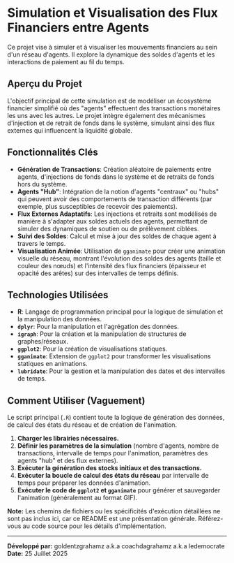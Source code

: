 # Simulation et Visualisation des Flux Financiers entre Agents

Ce projet vise à simuler et à visualiser les mouvements financiers au sein d'un réseau d'agents. Il explore la dynamique des soldes d'agents et les interactions de paiement au fil du temps.

## Aperçu du Projet

L'objectif principal de cette simulation est de modéliser un écosystème financier simplifié où des "agents" effectuent des transactions monétaires les uns avec les autres. Le projet intègre également des mécanismes d'injection et de retrait de fonds dans le système, simulant ainsi des flux externes qui influencent la liquidité globale.

## Fonctionnalités Clés

* **Génération de Transactions**: Création aléatoire de paiements entre agents, d'injections de fonds dans le système et de retraits de fonds hors du système.
* **Agents "Hub"**: Intégration de la notion d'agents "centraux" ou "hubs" qui peuvent avoir des comportements de transaction différents (par exemple, plus susceptibles de recevoir des paiements).
* **Flux Externes Adaptatifs**: Les injections et retraits sont modélisés de manière à s'adapter aux soldes actuels des agents, permettant de simuler des dynamiques de soutien ou de prélèvement ciblées.
* **Suivi des Soldes**: Calcul et mise à jour des soldes de chaque agent à travers le temps.
* **Visualisation Animée**: Utilisation de `gganimate` pour créer une animation visuelle du réseau, montrant l'évolution des soldes des agents (taille et couleur des nœuds) et l'intensité des flux financiers (épaisseur et opacité des arêtes) sur des intervalles de temps définis.

## Technologies Utilisées

* **R**: Langage de programmation principal pour la logique de simulation et la manipulation des données.
* **`dplyr`**: Pour la manipulation et l'agrégation des données.
* **`igraph`**: Pour la création et la manipulation de structures de graphes/réseaux.
* **`ggplot2`**: Pour la création de visualisations statiques.
* **`gganimate`**: Extension de `ggplot2` pour transformer les visualisations statiques en animations.
* **`lubridate`**: Pour la gestion et la manipulation des dates et des intervalles de temps.

## Comment Utiliser (Vaguement)

Le script principal (`.R`) contient toute la logique de génération des données, de calcul des états du réseau et de création de l'animation.

1.  **Charger les librairies nécessaires.**
2.  **Définir les paramètres de la simulation** (nombre d'agents, nombre de transactions, intervalle de temps pour l'animation, paramètres des agents "hub" et des flux externes).
3.  **Exécuter la génération des stocks initiaux et des transactions.**
4.  **Exécuter la boucle de calcul des états du réseau** par intervalle de temps pour préparer les données d'animation.
5.  **Exécuter le code de `ggplot2` et `gganimate`** pour générer et sauvegarder l'animation (généralement au format GIF).

**Note:** Les chemins de fichiers ou les spécificités d'exécution détaillées ne sont pas inclus ici, car ce README est une présentation générale. Référez-vous au code source pour les détails d'implémentation.

---

**Développé par:** goldentzgrahamz a.k.a coachdagrahamz a.k.a ledemocrate
**Date:** 25 Juillet 2025
